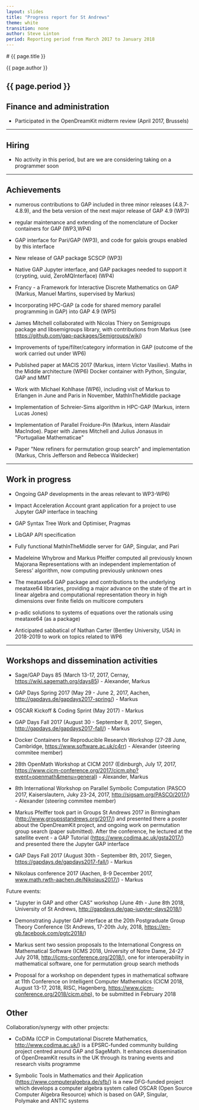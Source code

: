 ```yaml
---
layout: slides
title: "Progress report for St Andrews"
theme: white
transition: none
author: Steve Linton
period: Reporting period from March 2017 to January 2018
---
```


<section data-markdown data-separator="^---\n" data-separator-vertical="^--\n">
# {{ page.title }}

{{ page.author }}

{{ page.period }}
---

## Finance and administration

- Participated in the OpenDreamKit midterm review (April 2017, Brussels)

---
## Hiring

- No activity in this period, but are we are considering taking on a programmer soon

---
## Achievements

- numerous contributions to GAP included in three minor releases (4.8.7-4.8.9), and the beta version of the next major release of GAP 4.9 (WP3)

- regular maintenance and extending of the nomenclature of Docker containers for GAP (WP3,WP4)

- GAP interface for Pari/GAP (WP3), and code for galois groups enabled by this interface

- New release of GAP package SCSCP (WP3)

- Native GAP Jupyter interface, and GAP packages needed to support it (crypting, uuid, ZeroMQInterface) (WP4)

- Francy - a Framework for Interactive Discrete Mathematics on GAP (Markus, Manuel Martins, supervised by Markus)

- Incorporating HPC-GAP (a code for shared memory parallel programming in GAP) into GAP 4.9 (WP5)

- James Mitchell collaborated with Nicolas Thiery on Semigroups package and libsemigroups library, with contributions from Markus (see https://github.com/gap-packages/Semigroups/wiki)

- Improvements of type/filter/category information in GAP (outcome of the work carried out under WP6)

- Published paper at MACIS 2017 (Markus, intern Victor Vasiliev). Maths in the Middle architecture (WP6) Docker container with Python, Singular, GAP and MMT

- Work with Michael Kohlhase (WP6), including visit of Markus to Erlangen in June and Paris in November, MathInTheMiddle package

- Implementation of Schreier-Sims algorithm in HPC-GAP (Markus, intern Lucas Jones)

- Implementation of Parallel Froidure-Pin (Markus, intern Alasdair MacIndoe). Paper with James Mitchell and Julius Jonasus in "Portugaliae Mathematicae"

- Paper "New refiners for permutation group search" and implementation (Markus, Chris Jefferson and Rebecca Waldecker)

---
## Work in progress

- Ongoing GAP developments in the areas relevant to WP3-WP6)

- Impact Acceleration Account grant application for a project to use Jupyter GAP interface in teaching

- GAP Syntax Tree Work and Optimiser, Pragmas

- LibGAP API specification

- Fully functional MathInTheMiddle server for GAP, Singular, and Pari

- Madeleine Whybrow and Markus Pfeiffer computed all previously known Majorana Representations with an independent implementation of Seress' algorithm, now computing previously unknown ones

- The meataxe64 GAP package and contributions to the underlying meataxe64 libraries, providing a major advance on the state of the art in linear algebra and computational representation theory in high dimensions over finite fields on multicore computers

- p-adic solutions to systems of equations over the rationals using meataxe64 (as a package)

- Anticipated sabbatical of Nathan Carter (Bentley University, USA) in 2018-2019 to work on topics related to WP6

---
## Workshops and dissemination activities

- Sage/GAP Days 85 (March 13-17, 2017, Cernay, https://wiki.sagemath.org/days85) - Alexander, Markus

- GAP Days Spring 2017 (May 29 - June 2, 2017, Aachen, http://gapdays.de/gapdays2017-spring/) - Markus

- OSCAR Kickoff & Coding Sprint (May 2017) - Markus

- GAP Days Fall 2017 (August 30 - September 8, 2017, Siegen, http://gapdays.de/gapdays2017-fall/) - Markus

- Docker Containers for Reproducible Research Workshop (27-28 June, Cambridge, https://www.software.ac.uk/c4rr) - Alexander (steering commitee member)

- 28th OpenMath Workshop at CICM 2017 (Edinburgh, July 17, 2017, https://www.cicm-conference.org/2017/cicm.php?event=openmath&menu=general) - Alexander, Markus

- 8th International Workshop on Parallel Symbolic Computation (PASCO 2017, Kaiserslautern, Juky 23-24, 2017, http://sigsam.org/PASCO/2017/) - Alexander (steering commitee member)

- Markus Pfeiffer took part in Groups St Andrews 2017 in Birmingham (http://www.groupsstandrews.org/2017/) and presented there a poster about the OpenDreamKit project, and ongoing work on permutation group search (paper submitted). After the conference, he lectured at the satellite event - a GAP Tutorial (https://www.codima.ac.uk/gsta2017/) and presented there the Jupyter GAP interface

- GAP Days Fall 2017 (August 30th - September 8th, 2017, Siegen, https://gapdays.de/gapdays2017-fall/) - Markus

- Nikolaus conference 2017 (Aachen, 8-9 December 2017, www.math.rwth-aachen.de/Nikolaus2017/) - Markus

Future events:

- "Jupyter in GAP and other CAS" workshop (June 4th - June 8th 2018, University of St Andrews, http://gapdays.de/gap-jupyter-days2018/)

- Demonstrating Jupyter GAP interface at the 20th Postgraduate Group Theory Conference (St Andrews, 17-20th July, 2018, https://en-gb.facebook.com/pgtc2018/)

- Markus sent two session proposals to the International Congress on Mathematical Software (ICMS 2018, University of Notre Dame, 24-27 July 2018, http://icms-conference.org/2018/), one for interoperability in mathematical software, one for permutation group search methods

- Proposal for a workshop on dependent types in mathematical software at 11th Conference on Intelligent Computer Mathematics (CICM 2018, August 13-17, 2018, RISC, Hagenberg, https://www.cicm-conference.org/2018/cicm.php), to be submitted in February 2018

## Other

Collaboration/synergy with other projects:

- CoDiMa (CCP in Computational Discrete Mathematics, http://www.codima.ac.uk/) is a EPSRC-funded community building project centred around GAP and SageMath. It enhances dissemination of OpenDreamKit results in the UK through its traning events and research visits programme

- Symbolic Tools in Mathematics and their Application (https://www.computeralgebra.de/sfb/) is a new DFG-funded project which develops a computer algebra system called OSCAR (Open Source Computer Algebra Resource) which is based on GAP, Singular, Polymake and ANTIC systems

</section>
